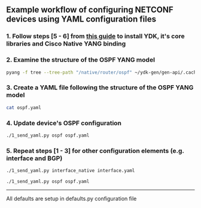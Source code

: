 ## Example workflow of configuring NETCONF devices using YAML configuration files

### 1. Follow steps [5 - 6] from [this guide](https://github.com/networkop/yang/blob/master/odl-101/README.md) to install YDK, it's core libraries and Cisco Native YANG binding

### 2. Examine the structure of the OSPF YANG model
```bash
pyang -f tree --tree-path "/native/router/ospf" ~/ydk-gen/gen-api/.cache/models/cisco_ios_xe@0.1.0/ned.yang -o ospf.tree
```

### 3. Create a YAML file following the structure of the OSPF YANG model
```bash
cat ospf.yaml
```

### 4. Update device's OSPF configuration
```bash
./1_send_yaml.py ospf ospf.yaml
```

### 5. Repeat steps [1 - 3] for other configuration elements (e.g. interface and BGP)
```bash
./1_send_yaml.py interface_native interface.yaml

./1_send_yaml.py ospf ospf.yaml
```

---

All defaults are setup in defaults.py configuration file

